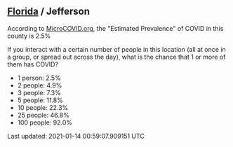 
## [Florida](/united-states/florida) / Jefferson

According to [MicroCOVID.org](http://microcovid.org),
the "Estimated Prevalence" of COVID in this county is 2.5%

If you interact with a certain number of people in this location
(all at once in a group, or spread out across the day), what is the chance that
1 or more of them has COVID?

- 1 person: 2.5%
- 2 people: 4.9%
- 3 people: 7.3%
- 5 people: 11.8%
- 10 people: 22.3%
- 25 people: 46.8%
- 100 people: 92.0%

Last updated: 2021-01-14 00:59:07.909151 UTC
